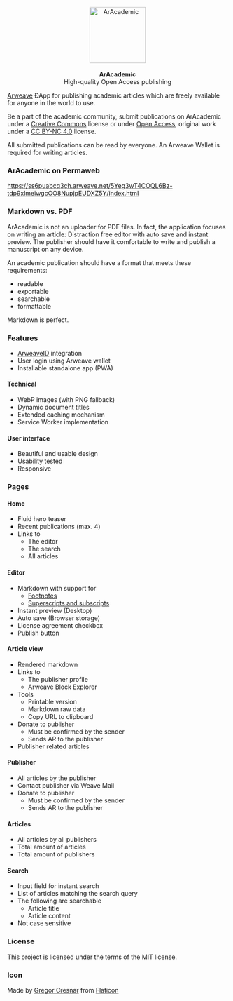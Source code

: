 <p align="center">
    <img src="https://raw.githubusercontent.com/sergejmueller/aracademic/master/aracademic.png" width="128" height="128" alt="ArAcademic">
    <br>
    <br>
    <b>ArAcademic</b>
    <br>
    High-quality Open Access publishing
</p>

[Arweave](https://www.arweave.org) ÐApp for publishing academic articles which are freely available for anyone in the world to use.

Be a part of the academic community, submit publications on ArAcademic under a [Creative Commons](https://creativecommons.org/licenses/) license or under [Open Access](https://en.wikipedia.org/wiki/Open_access), original work under a [CC BY-NC 4.0](https://creativecommons.org/licenses/by-nc/4.0/) license.

All submitted publications can be read by everyone. An Arweave Wallet is required for writing articles.


### ArAcademic on Permaweb
https://ss6puabcq3ch.arweave.net/5Yeg3wT4COQL6Bz-tdp9xlmeiwgcOO8NupjpEUDXZ5Y/index.html

### Markdown vs. PDF
ArAcademic is not an uploader for PDF files. In fact, the application focuses on writing an article: Distraction free editor with auto save and instant preview. The publisher should have it comfortable to write and publish a manuscript on any device. 

An academic publication should have a format that meets these requirements:
- readable
- exportable
- searchable
- formattable

Markdown is perfect.


### Features
* [ArweaveID](https://alz4bdsrvmoz.arweave.net/fGUdNmXFmflBMGI2f9vD7KzsrAc1s1USQgQLgAVT0W0) integration
* User login using Arweave wallet
* Installable standalone app (PWA)

#### Technical
* WebP images (with PNG fallback)
* Dynamic document titles
* Extended caching mechanism
* Service Worker implementation

#### User interface
* Beautiful and usable design
* Usability tested
* Responsive


### Pages

#### Home
* Fluid hero teaser
* Recent publications (max. 4)
* Links to
    - The editor
    - The search
    - All articles

#### Editor
* Markdown with support for
    - [Footnotes](https://pandoc.org/MANUAL.html#footnotes)
    - [Superscripts and subscripts](https://pandoc.org/MANUAL.html#superscripts-and-subscripts)
* Instant preview (Desktop)
* Auto save (Browser storage)
* License agreement checkbox
* Publish button

#### Article view
* Rendered markdown
* Links to 
    - The publisher profile
    - Arweave Block Explorer
* Tools
    - Printable version
    - Markdown raw data
    - Copy URL to clipboard
* Donate to publisher
    - Must be confirmed by the sender
    - Sends AR to the publisher
* Publisher related articles

#### Publisher
* All articles by the publisher
* Contact publisher via Weave Mail
* Donate to publisher
    - Must be confirmed by the sender
    - Sends AR to the publisher 

#### Articles
* All articles by all publishers
* Total amount of articles
* Total amount of publishers

#### Search
* Input field for instant search
* List of articles matching the search query
* The following are searchable
    - Article title
    - Article content
* Not case sensitive


### License
This project is licensed under the terms of the MIT license.


### Icon
Made by [Gregor Cresnar](https://www.flaticon.com/authors/gregor-cresnar) from [Flaticon](https://www.flaticon.com)
